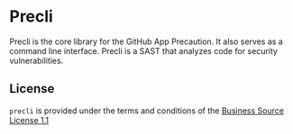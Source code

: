 # Precli

Precli is the core library for the GitHub App Precaution. It also serves as
a command line interface. Precli is a SAST that analyzes code for security
vulnerabilities.

## License

`precli` is provided under the terms and conditions of the
[Business Source License 1.1](https://github.com/securesauce/precli/blob/main/LICENSE)
